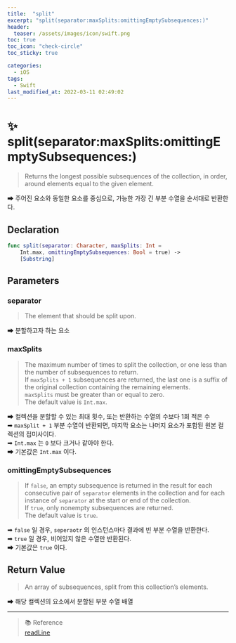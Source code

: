 ```yaml
---
title:  "split"
excerpt: "split(separator:maxSplits:omittingEmptySubsequences:)"
header:
  teaser: /assets/images/icon/swift.png
toc: true
toc_icon: "check-circle"
toc_sticky: true

categories:
  - iOS
tags:
  - Swift
last_modified_at: 2022-03-11 02:49:02
---
```


# ✨ split(separator:maxSplits:omittingEmptySubsequences:)
> Returns the longest possible subsequences of the collection, in order, around elements equal to the given element.

➡ 주어진 요소와 동일한 요소를 중심으로, 가능한 가장 긴 부분 수열을 순서대로 반환한다.

## Declaration
```swift
func split(separator: Character, maxSplits: Int = 
	Int.max, omittingEmptySubsequences: Bool = true) -> 
	[Substring]
```

## Parameters
### separator
> The element that should be split upon.

➡ 분할하고자 하는 요소

### maxSplits
> The maximum number of times to split the collection, or one less than the number of subsequences to return. <br>
> If `maxSplits + 1` subsequences are returned, the last one is a suffix of the original collection containing the remaining elements. <br>
> `maxSplits` must be greater than or equal to zero. <br>
> The default value is `Int.max`. <br>

➡ 컬렉션을 분할할 수 있는 최대 횟수, 또는 반환하는 수열의 수보다 1회 적은 수 <br>
➡ `maxSplit + 1` 부분 수열이 반환되면, 마지막 요소는 나머지 요소가 포함된 원본 컬렉션의 접미사이다. <br>
➡ `Int.max` 는 `0` 보다 크거나 같아야 한다. <br>
➡ 기본값은 `Int.max` 이다. <br>

### omittingEmptySubsequences
> If `false`, an empty subsequence is returned in the result for each consecutive pair of `separator` elements in the collection and for each instance of `separator` at the start or end of the collection. <br>
> If `true`, only nonempty subsequences are returned. <br>
> The default value is `true`. <br>

➡ `false` 일 경우, `seperaotr` 의 인스턴스마다 결과에 빈 부분 수열을 반환한다. <br>
➡ `true` 일 경우, 비어있지 않은 수열만 반환된다. <br>
➡ 기본값은 `true` 이다. <br>

## Return Value
> An array of subsequences, split from this collection’s elements.

➡ 해당 컬렉션의 요소에서 분할된 부분 수열 배열

---

> 📚 Reference <br>
[readLine](https://developer.apple.com/documentation/swift/1641199-readline/)